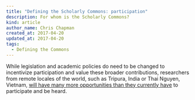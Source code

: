 ```yaml
---
title: "Defining the Scholarly Commons: participation"
description: For whom is the Scholarly Commons?
kind: article
author_name: Chris Chapman
created_at: 2017-04-20
updated_at: 2017-04-20
tags:
  - Defining the Commons
---
```


While legislation and academic policies do need to be changed to incentivize
participation and value these broader contributions, researchers from remote
locales of the world, such as Tripura, India or Thai Nguyen, Vietnam, [will
have many more opportunities than they currently have][ravi's second post] to
participate and be heard.

[ravi's second post]: <http://blog.inasp.info/miles-scholarly-commons-global-academic-norm/> "Miles to go for scholarly commons to become a global academic norm, by Ravi Murugesan"
